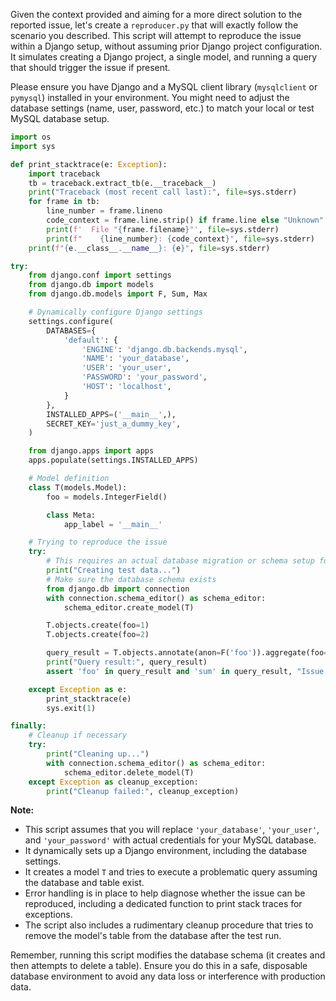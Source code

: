 Given the context provided and aiming for a more direct solution to the reported issue, let's create a `reproducer.py` that will exactly follow the scenario you described. This script will attempt to reproduce the issue within a Django setup, without assuming prior Django project configuration. It simulates creating a Django project, a single model, and running a query that should trigger the issue if present.

Please ensure you have Django and a MySQL client library (`mysqlclient` or `pymysql`) installed in your environment. You might need to adjust the database settings (name, user, password, etc.) to match your local or test MySQL database setup.

```python
import os
import sys

def print_stacktrace(e: Exception):
    import traceback
    tb = traceback.extract_tb(e.__traceback__)
    print("Traceback (most recent call last):", file=sys.stderr)
    for frame in tb:
        line_number = frame.lineno
        code_context = frame.line.strip() if frame.line else "Unknown"
        print(f'  File "{frame.filename}"', file=sys.stderr)
        print(f"    {line_number}: {code_context}", file=sys.stderr)
    print(f"{e.__class__.__name__}: {e}", file=sys.stderr)

try:
    from django.conf import settings
    from django.db import models
    from django.db.models import F, Sum, Max

    # Dynamically configure Django settings
    settings.configure(
        DATABASES={
            'default': {
                'ENGINE': 'django.db.backends.mysql',
                'NAME': 'your_database',
                'USER': 'your_user',
                'PASSWORD': 'your_password',
                'HOST': 'localhost',
            }
        },
        INSTALLED_APPS=('__main__',),
        SECRET_KEY='just_a_dummy_key',
    )

    from django.apps import apps
    apps.populate(settings.INSTALLED_APPS)

    # Model definition
    class T(models.Model):
        foo = models.IntegerField()

        class Meta:
            app_label = '__main__'

    # Trying to reproduce the issue
    try:
        # This requires an actual database migration or schema setup for T
        print("Creating test data...")
        # Make sure the database schema exists
        from django.db import connection
        with connection.schema_editor() as schema_editor:
            schema_editor.create_model(T)

        T.objects.create(foo=1)
        T.objects.create(foo=2)

        query_result = T.objects.annotate(anon=F('foo')).aggregate(foo=Max('anon'), sum=Sum('foo'))
        print("Query result:", query_result)
        assert 'foo' in query_result and 'sum' in query_result, "Issue reproduced: QuerySet.aggregate() mixes up annotated field names"

    except Exception as e:
        print_stacktrace(e)
        sys.exit(1)

finally:
    # Cleanup if necessary
    try:
        print("Cleaning up...")
        with connection.schema_editor() as schema_editor:
            schema_editor.delete_model(T)
    except Exception as cleanup_exception:
        print("Cleanup failed:", cleanup_exception)
```

**Note:**
- This script assumes that you will replace `'your_database'`, `'your_user'`, and `'your_password'` with actual credentials for your MySQL database.
- It dynamically sets up a Django environment, including the database settings.
- It creates a model `T` and tries to execute a problematic query assuming the database and table exist.
- Error handling is in place to help diagnose whether the issue can be reproduced, including a dedicated function to print stack traces for exceptions.
- The script also includes a rudimentary cleanup procedure that tries to remove the model's table from the database after the test run.

Remember, running this script modifies the database schema (it creates and then attempts to delete a table). Ensure you do this in a safe, disposable database environment to avoid any data loss or interference with production data.